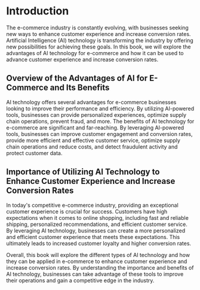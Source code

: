 Introduction
============

The e-commerce industry is constantly evolving, with businesses seeking new ways to enhance customer experience and increase conversion rates. Artificial Intelligence (AI) technology is transforming the industry by offering new possibilities for achieving these goals. In this book, we will explore the advantages of AI technology for e-commerce and how it can be used to advance customer experience and increase conversion rates.

Overview of the Advantages of AI for E-Commerce and Its Benefits
----------------------------------------------------------------

AI technology offers several advantages for e-commerce businesses looking to improve their performance and efficiency. By utilizing AI-powered tools, businesses can provide personalized experiences, optimize supply chain operations, prevent fraud, and more. The benefits of AI technology for e-commerce are significant and far-reaching. By leveraging AI-powered tools, businesses can improve customer engagement and conversion rates, provide more efficient and effective customer service, optimize supply chain operations and reduce costs, and detect fraudulent activity and protect customer data.

Importance of Utilizing AI Technology to Enhance Customer Experience and Increase Conversion Rates
--------------------------------------------------------------------------------------------------

In today's competitive e-commerce industry, providing an exceptional customer experience is crucial for success. Customers have high expectations when it comes to online shopping, including fast and reliable shipping, personalized recommendations, and efficient customer service. By leveraging AI technology, businesses can create a more personalized and efficient customer experience that meets these expectations. This ultimately leads to increased customer loyalty and higher conversion rates.

Overall, this book will explore the different types of AI technology and how they can be applied in e-commerce to enhance customer experience and increase conversion rates. By understanding the importance and benefits of AI technology, businesses can take advantage of these tools to improve their operations and gain a competitive edge in the industry.
